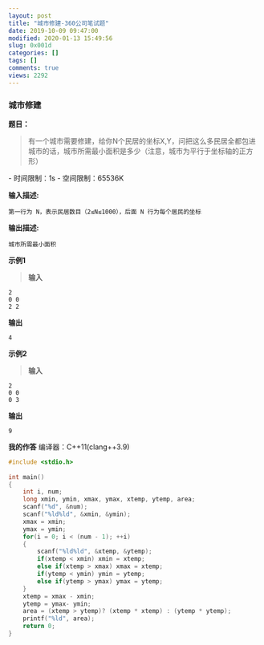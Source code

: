 ```yaml
---
layout: post
title: "城市修建-360公司笔试题"
date: 2019-10-09 09:47:00
modified: 2020-01-13 15:49:56
slug: 0x001d
categories: []
tags: []
comments: true
views: 2292
---
```

<h3>城市修建</h3>
<b>题目：</b>
<blockquote>有一个城市需要修建，给你N个民居的坐标X,Y，问把这么多民居全都包进城市的话，城市所需最小面积是多少（注意，城市为平行于坐标轴的正方形）</blockquote>
- 时间限制：1s
- 空间限制：65536K
<!--more-->

**输入描述:**
```
第一行为 N，表示民居数目（2≤N≤1000），后面 N 行为每个居民的坐标
```
**输出描述:**
```
城市所需最小面积
```
**示例1**
> **输入**
```
2
0 0
2 2
```
**输出**
```
4
```

**示例2**
> **输入**
```
2
0 0
0 3
```
**输出**
```
9
```

**我的作答**
编译器：C++11(clang++3.9)
```cpp
#include <stdio.h>
 
int main()
{
    int i, num;
    long xmin, ymin, xmax, ymax, xtemp, ytemp, area;
    scanf("%d", &num);
    scanf("%ld%ld", &xmin, &ymin);
    xmax = xmin;
    ymax = ymin;
    for(i = 0; i < (num - 1); ++i)
    {
        scanf("%ld%ld", &xtemp, &ytemp);
        if(xtemp < xmin) xmin = xtemp;
        else if(xtemp > xmax) xmax = xtemp;
        if(ytemp < ymin) ymin = ytemp;
        else if(ytemp > ymax) ymax = ytemp;
    }
    xtemp = xmax - xmin;
    ytemp = ymax- ymin;
    area = (xtemp > ytemp)? (xtemp * xtemp) : (ytemp * ytemp);
    printf("%ld", area);
    return 0;
}
```